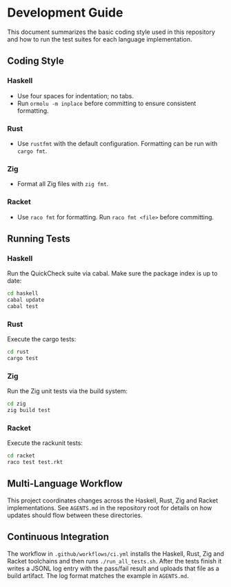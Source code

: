 # Development Guide

This document summarizes the basic coding style used in this repository and how to run the test suites for each language implementation.

## Coding Style

### Haskell
- Use four spaces for indentation; no tabs.
- Run `ormolu -m inplace` before committing to ensure consistent formatting.

### Rust
- Use `rustfmt` with the default configuration. Formatting can be run with `cargo fmt`.

### Zig
- Format all Zig files with `zig fmt`.

### Racket
- Use `raco fmt` for formatting. Run `raco fmt <file>` before committing.

## Running Tests

### Haskell
Run the QuickCheck suite via cabal. Make sure the package index is up to date:

```bash
cd haskell
cabal update
cabal test
```

### Rust
Execute the cargo tests:

```bash
cd rust
cargo test
```

### Zig
Run the Zig unit tests via the build system:

```bash
cd zig
zig build test
```

### Racket
Execute the rackunit tests:

```bash
cd racket
raco test test.rkt
```

## Multi-Language Workflow

This project coordinates changes across the Haskell, Rust, Zig and Racket implementations. See `AGENTS.md` in the repository root for details on how updates should flow between these directories.

## Continuous Integration

The workflow in `.github/workflows/ci.yml` installs the Haskell, Rust, Zig and Racket toolchains and then runs `./run_all_tests.sh`. After the tests finish it writes a JSONL log entry with the pass/fail result and uploads that file as a build artifact. The log format matches the example in `AGENTS.md`.
